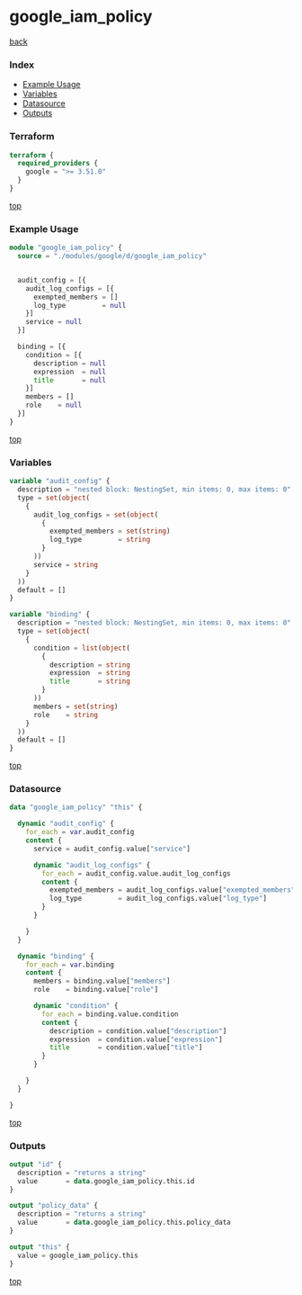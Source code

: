 # google_iam_policy

[back](../google.md)

### Index

- [Example Usage](#example-usage)
- [Variables](#variables)
- [Datasource](#datasource)
- [Outputs](#outputs)

### Terraform

```terraform
terraform {
  required_providers {
    google = ">= 3.51.0"
  }
}
```

[top](#index)

### Example Usage

```terraform
module "google_iam_policy" {
  source = "./modules/google/d/google_iam_policy"


  audit_config = [{
    audit_log_configs = [{
      exempted_members = []
      log_type         = null
    }]
    service = null
  }]

  binding = [{
    condition = [{
      description = null
      expression  = null
      title       = null
    }]
    members = []
    role    = null
  }]
}
```

[top](#index)

### Variables

```terraform
variable "audit_config" {
  description = "nested block: NestingSet, min items: 0, max items: 0"
  type = set(object(
    {
      audit_log_configs = set(object(
        {
          exempted_members = set(string)
          log_type         = string
        }
      ))
      service = string
    }
  ))
  default = []
}

variable "binding" {
  description = "nested block: NestingSet, min items: 0, max items: 0"
  type = set(object(
    {
      condition = list(object(
        {
          description = string
          expression  = string
          title       = string
        }
      ))
      members = set(string)
      role    = string
    }
  ))
  default = []
}
```

[top](#index)

### Datasource

```terraform
data "google_iam_policy" "this" {

  dynamic "audit_config" {
    for_each = var.audit_config
    content {
      service = audit_config.value["service"]

      dynamic "audit_log_configs" {
        for_each = audit_config.value.audit_log_configs
        content {
          exempted_members = audit_log_configs.value["exempted_members"]
          log_type         = audit_log_configs.value["log_type"]
        }
      }

    }
  }

  dynamic "binding" {
    for_each = var.binding
    content {
      members = binding.value["members"]
      role    = binding.value["role"]

      dynamic "condition" {
        for_each = binding.value.condition
        content {
          description = condition.value["description"]
          expression  = condition.value["expression"]
          title       = condition.value["title"]
        }
      }

    }
  }

}
```

[top](#index)

### Outputs

```terraform
output "id" {
  description = "returns a string"
  value       = data.google_iam_policy.this.id
}

output "policy_data" {
  description = "returns a string"
  value       = data.google_iam_policy.this.policy_data
}

output "this" {
  value = google_iam_policy.this
}
```

[top](#index)